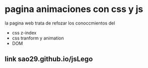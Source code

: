# pagina animaciones con css y js

la pagina web trata de refozar los conoccmientos del 

- css z-index
- css tranform y animation
- DOM

## link  sao29.github.io/jsLego

